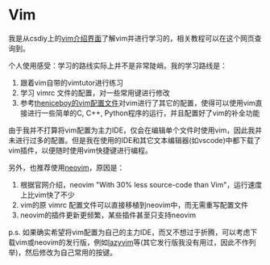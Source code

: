# Vim

我是从csdiy上的[vim介绍界面](https://csdiy.wiki/%E5%BF%85%E5%AD%A6%E5%B7%A5%E5%85%B7/Vim/)了解vim并进行学习的，相关教程可以在这个网页查询到。

个人使用感受：学习的路线实际上并不是非常陡峭。我的学习路线是：
1. 跟着vim自带的vimtutor进行练习
2. 学习 vimrc 文件的配置，对一些常用键进行修改
3. 参考[theniceboy的vim配置文件](https://github.com/theniceboy/.vim)对vim进行了其它的配置，使得可以使用vim直接进行一些简单的C, C++, Python程序的运行，并且配置好了vim的补全功能

由于我并不打算将vim配置为主力IDE，仅会在编辑单个文件时使用vim，因此我并未进行过多的配置。但是我在使用的IDE和其它文本编辑器(如vscode)中都下载了vim插件，以便随时使用vim快捷键进行编程。

另外，也推荐使用[neovim](https://neovim.io/)，原因是：
1. 根据官网介绍，neovim "With 30% less source-code than Vim"，运行速度上比vim快了不少
2. vim的原 vimrc 配置文件可以直接移植到neovim中，而无需重写配置文件
3. neovim的插件更新更频繁，某些插件甚至只支持neovim

p.s. 如果确实希望将vim配置为自己的主力IDE，而又不想过于折腾，可以考虑下载vim或neovim的发行版，例如[lazyvim](https://www.lazyvim.org/)等(其它发行版我没有用过，因此不作列举)，然后修改为自己常用的按键。